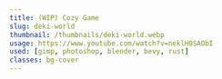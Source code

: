 ```yaml
---
title: (WIP) Cozy Game
slug: deki-world
thumbnail: /thumbnails/deki-world.webp
usage: https://www.youtube.com/watch?v=neklH0SAObI
used: [gimp, photoshop, blender, bevy, rust]
classes: bg-cover
---
```

